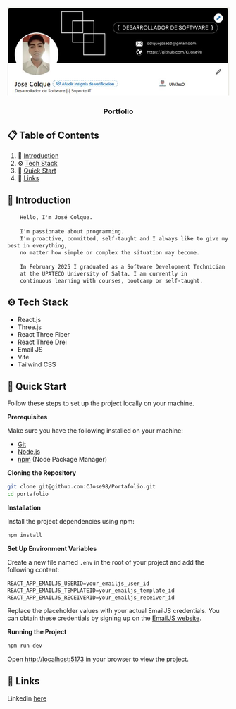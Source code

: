 <div align="center">
  <br />
    <a href="https://www.linkedin.com/in/jose-colque-8333361a1/" target="_blank">
      <img src="./public/img_Link.JPG" 
      alt="LinkedIn Profile">
    </a>
  <br />

  <h3 align="center">Portfolio</h3>
  
</div>

## 📋 <a name="table">Table of Contents</a>

1. 🤖 [Introduction](#introduction)
2. ⚙️ [Tech Stack](#tech-stack)
3. 🤸 [Quick Start](#quick-start)
4. 🔗 [Links](#links)


## <a name="introduction">🤖 Introduction</a>

        Hello, I'm José Colque.

        I'm passionate about programming.
        I'm proactive, committed, self-taught and I always like to give my best in everything,
        no matter how simple or complex the situation may become.

        In February 2025 I graduated as a Software Development Technician
        at the UPATECO University of Salta. I am currently in
        continuous learning with courses, bootcamp or self-taught.

## <a name="tech-stack">⚙️ Tech Stack</a>

- React.js
- Three.js
- React Three Fiber
- React Three Drei
- Email JS
- Vite
- Tailwind CSS


## <a name="quick-start">🤸 Quick Start</a>

Follow these steps to set up the project locally on your machine.

**Prerequisites**

Make sure you have the following installed on your machine:

- [Git](https://git-scm.com/)
- [Node.js](https://nodejs.org/en)
- [npm](https://www.npmjs.com/) (Node Package Manager)

**Cloning the Repository**

```bash
git clone git@github.com:CJose98/Portafolio.git
cd portafolio
```

**Installation**

Install the project dependencies using npm:

```bash
npm install
```

**Set Up Environment Variables**

Create a new file named `.env` in the root of your project and add the following content:

```env
REACT_APP_EMAILJS_USERID=your_emailjs_user_id
REACT_APP_EMAILJS_TEMPLATEID=your_emailjs_template_id
REACT_APP_EMAILJS_RECEIVERID=your_emailjs_receiver_id
```

Replace the placeholder values with your actual EmailJS credentials. You can obtain these credentials by signing up on the [EmailJS website](https://www.emailjs.com/).

**Running the Project**

```bash
npm run dev
```

Open [http://localhost:5173](http://localhost:5173) in your browser to view the project.



## <a name="links">🔗 Links</a>

Linkedin [here](https://www.linkedin.com/in/jose-colque-8333361a1/)
